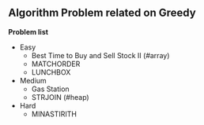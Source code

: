 ## Algorithm Problem related on Greedy

**Problem list**
* Easy
	* Best Time to Buy and Sell Stock II (\#array)
	* MATCHORDER
	* LUNCHBOX
* Medium
	* Gas Station
	* STRJOIN (\#heap)
* Hard
	* MINASTIRITH